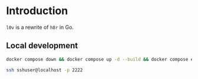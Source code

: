 # Introduction

`l0v` is a rewrite of `h8r` in Go.

## Local development

```sh
docker compose down && docker compose up -d --build && docker compose exec haproxy l0v
```

```sh
ssh sshuser@localhost -p 2222
```
